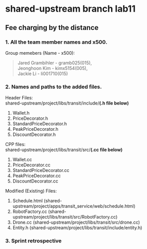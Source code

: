 # shared-upstream branch lab11
## Fee charging by the distance  

### 1. All the team member names and x500.
Group memebers (Name - x500): 
> Jared Grambihler - gramb025(015),  
> Jeonghoon Kim - kimx5154(005),  
> Jackie Li - li001710(015)  

### 2. Names and paths to the added files.
Header Files:  
shared-upstream/project/libs/transit/include/**(.h file below)**  
1. Wallet.h  
2. PriceDecorator.h  
3. StandardPriceDecorator.h  
4. PeakPriceDecorator.h  
5. DiscountDecorator.h  

CPP files:  
shared-upstream/project/libs/transit/src/**(.cc file below)**
1. Wallet.cc  
2. PriceDecorator.cc  
3. StandardPriceDecorator.cc  
4. PeakPriceDecorator.cc  
5. DiscountDecorator.cc  

Modified (Existing) Files:
1. Schedule.html (shared-upstream/project/apps/transit_service/web/schedule.html)
2. RobotFactory.cc (shared-upstream/project/libs/transit/src/RobotFactory.cc)
3. Drone.cc (shared-upstream/project/libs/transit/src/drone.cc)
4. Entity.h (shared-upstream/project/libs/transit/include/entity.h)


### 3. Sprint retrospective  


